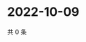 # 2022-10-09

共 0 条

<!-- BEGIN WEIBO -->
<!-- 最后更新时间 Sun Oct 09 2022 03:15:49 GMT+0800 (China Standard Time) -->

<!-- END WEIBO -->
